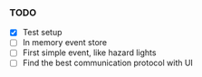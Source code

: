 ### TODO
- [x] Test setup
- [ ] In memory event store
- [ ] First simple event, like hazard lights
- [ ] Find the best communication protocol with UI